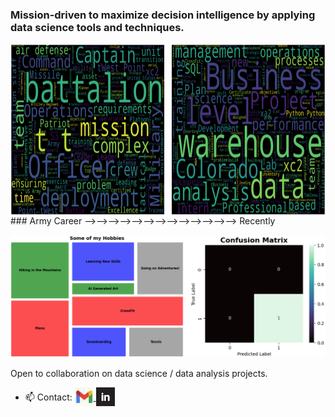 ### Mission-driven to maximize decision intelligence by applying data science tools and techniques.

<img src="Wordclouds_Combined.png" alt="Work Experience Wordclouds" width="782" height="275" style="vertical-align: middle;"/>
###    Army Career &#10230;&#10230;&#10230;&#10230;&#10230;&#10230;&#10230;&#10230;&#10230;&#10230;&#10230;&#10230;&#10230; Recently

![Hobbies Treemap and Confusion Matrix](tm_cm_gb_profile.png) 

Open to collaboration on data science / data analysis projects.
- 📫 Contact: <a href="mailto:christophermiguelaguirre@gmail.com">
    <img src="gmail_hero.jpg" alt="Gmail" width="30" height="30" style="vertical-align: bottom;"/>
 </a><a href="https://www.linkedin.com/in/christopher-aguirre7/">
    <img src="linkedin_logo2.jpg" alt="LinkedIn" width="30" height="30" style="vertical-align: bottom;"/>
</a>

<!---
chrisaguirre3/chrisaguirre3 is a ✨ special ✨ repository because its `README.md` (this file) appears on your GitHub profile.
You can click the Preview link to take a look at your changes.
--->
